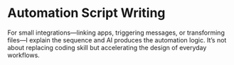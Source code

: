 # Automation Script Writing

For small integrations—linking apps, triggering messages, or transforming files—I explain the sequence and AI produces the automation logic. It’s not about replacing coding skill but accelerating the design of everyday workflows.

